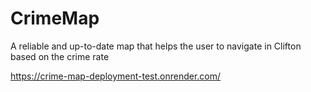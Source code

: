 # CrimeMap
A reliable and up-to-date map that helps the user to navigate in Clifton based on the crime rate

https://crime-map-deployment-test.onrender.com/
